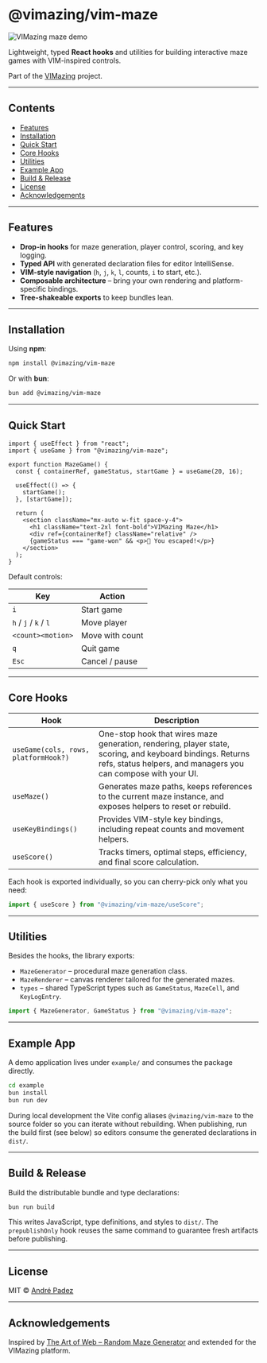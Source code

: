 # @vimazing/vim-maze

![VIMazing maze demo](./vim-maze.gif)

Lightweight, typed **React hooks** and utilities for building interactive maze games with VIM-inspired controls.

Part of the [VIMazing](https://github.com/andrepadez/vimazing-vimaze) project.

---

## Contents
- [Features](#features)
- [Installation](#installation)
- [Quick Start](#quick-start)
- [Core Hooks](#core-hooks)
- [Utilities](#utilities)
- [Example App](#example-app)
- [Build & Release](#build--release)
- [License](#license)
- [Acknowledgements](#acknowledgements)

---

## Features
- **Drop-in hooks** for maze generation, player control, scoring, and key logging.
- **Typed API** with generated declaration files for editor IntelliSense.
- **VIM-style navigation** (`h`, `j`, `k`, `l`, counts, `i` to start, etc.).
- **Composable architecture** – bring your own rendering and platform-specific bindings.
- **Tree-shakeable exports** to keep bundles lean.

---

## Installation

Using **npm**:

```bash
npm install @vimazing/vim-maze
```

Or with **bun**:

```bash
bun add @vimazing/vim-maze
```

---

## Quick Start

```tsx
import { useEffect } from "react";
import { useGame } from "@vimazing/vim-maze";

export function MazeGame() {
  const { containerRef, gameStatus, startGame } = useGame(20, 16);

  useEffect(() => {
    startGame();
  }, [startGame]);

  return (
    <section className="mx-auto w-fit space-y-4">
      <h1 className="text-2xl font-bold">VIMazing Maze</h1>
      <div ref={containerRef} className="relative" />
      {gameStatus === "game-won" && <p>🎉 You escaped!</p>}
    </section>
  );
}
```

Default controls:

| Key                 | Action          |
| ------------------- | --------------- |
| `i`                 | Start game      |
| `h` / `j` / `k` / `l` | Move player   |
| `<count><motion>`   | Move with count |
| `q`                 | Quit game       |
| `Esc`               | Cancel / pause  |

---

## Core Hooks

| Hook | Description |
| ---- | ----------- |
| `useGame(cols, rows, platformHook?)` | One-stop hook that wires maze generation, rendering, player state, scoring, and keyboard bindings. Returns refs, status helpers, and managers you can compose with your UI. |
| `useMaze()` | Generates maze paths, keeps references to the current maze instance, and exposes helpers to reset or rebuild. |
| `useKeyBindings()` | Provides VIM-style key bindings, including repeat counts and movement helpers. |
| `useScore()` | Tracks timers, optimal steps, efficiency, and final score calculation. |

Each hook is exported individually, so you can cherry-pick only what you need:

```ts
import { useScore } from "@vimazing/vim-maze/useScore";
```

---

## Utilities

Besides the hooks, the library exports:

- `MazeGenerator` – procedural maze generation class.
- `MazeRenderer` – canvas renderer tailored for the generated mazes.
- `types` – shared TypeScript types such as `GameStatus`, `MazeCell`, and `KeyLogEntry`.

```ts
import { MazeGenerator, GameStatus } from "@vimazing/vim-maze";
```

---

## Example App

A demo application lives under `example/` and consumes the package directly.

```bash
cd example
bun install
bun run dev
```

During local development the Vite config aliases `@vimazing/vim-maze` to the source folder so you can iterate without rebuilding. When publishing, run the build first (see below) so editors consume the generated declarations in `dist/`.

---

## Build & Release

Build the distributable bundle and type declarations:

```bash
bun run build
```

This writes JavaScript, type definitions, and styles to `dist/`. The `prepublishOnly` hook reuses the same command to guarantee fresh artifacts before publishing.

---

## License

MIT © [André Padez](https://github.com/andrepadez)

---

## Acknowledgements

Inspired by [The Art of Web – Random Maze Generator](https://www.the-art-of-web.com/javascript/maze-game/) and extended for the VIMazing platform.
